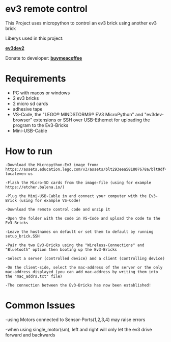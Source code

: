 # ev3 remote control

This Project uses micropython to control an ev3 brick using another ev3 brick


Liberys used in this project:

<strong><a href="https://pypi.org/project/python-ev3dev2/">ev3dev2</a></strong>

Donate to developer: <strong><a href="https://www.buymeacoffee.com/Hacktivator">buymeacoffee</a></strong>

# Requirements

- PC with macos or windows
- 2 ev3 bricks
- 2 micro sd cards
- adhesive tape
- VS-Code, the "LEGO® MINDSTORMS® EV3 MicroPython" and "ev3dev-browser" extensions or
          SSH over USB-Ethernet for uploading the program to the Ev3-Bricks
- Mini-USB-Cable

# How to run

    -Download the Micropython-Ev3 image from: https://assets.education.lego.com/v3/assets/blt293eea581807678a/blt9df409c9a182ab9c/5f88191a6ffd1b42dc42b8af/ev3micropythonv200sdcardimage.zip?locale=en-us
    
    -Flash the Micro-SD cards from the image-file (using for example https://etcher.balena.io/)
    
    -Plug the Mini-USB-Cable in and connect your computer with the Ev3-Brick (using for example VS-Code)

    -Download the remote control code and unzip it

    -Open the folder with the code in VS-Code and upload the code to the Ev3-Bricks

    -Leave the hostnames on default or set them to default by running setup_brick.SSH

    -Pair the two Ev3-Bricks using the "Wireless-Connections" and "Bluetooth" option then booting up the Ev3-Bricks

    -Select a server (controlled device) and a client (controlling device)

    -On the client-side, select the mac-address of the server or the only mac-address displayed (you can add mac-address by writing them into the "mac_addrs.txt" file)

    -The connection between the Ev3-Bricks has now been established!

# Common Issues

-using Motors connected to Sensor-Ports(1,2,3,4) may raise errors

-when using single_motor(sm), left and right will only let the ev3 drive forward and backwards
